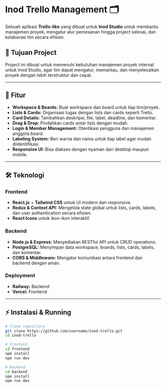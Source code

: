 # Inod Trello Management 🗂️

Sebuah aplikasi **Trello-like** yang dibuat untuk **Inod Studio** untuk membantu manajemen proyek, mengatur alur pemesanan hingga project selesai, dan kolaborasi tim secara efisien.

## 🎯 Tujuan Project
Project ini dibuat untuk memenuhi kebutuhan manajemen proyek internal untuk Inod Studio, agar tim dapat mengatur, memantau, dan menyelesaikan proyek dengan lebih terstruktur dan cepat.

---

## 🚀 Fitur

- **Workspace & Boards:** Buat workspace dan board untuk tiap tim/proyek.
- **Lists & Cards:** Organisasi tugas dengan lists dan cards seperti Trello.
- **Card Details:** Tambahkan deskripsi, file, label, deadline, dan komentar.
- **Drag & Drop:** Pindahkan cards antar lists dengan mudah.
- **Login & Member Management:** Otentikasi pengguna dan manajemen anggota board.
- **Labeling System:** Beri warna dan nama untuk tiap label agar mudah diidentifikasi.
- **Responsive UI:** Bisa diakses dengan nyaman dari desktop maupun mobile.

---

## 🛠️ Teknologi

### Frontend
- **React.js** + **Tailwind CSS** untuk UI modern dan responsive.
- **Redux & Context API:** Mengelola state global untuk lists, cards, labels, dan user authentication secara efisien.
- **React Icons** untuk ikon-ikon interaktif.

### Backend
- **Node.js & Express:** Menyediakan RESTful API untuk CRUD operations.
- **PostgreSQL:** Menyimpan data workspace, boards, lists, cards, labels, dan komentar.
- **CORS & Middleware:** Mengatur komunikasi antara frontend dan backend dengan aman.

### Deployment

- **Railway:** Backend  
- **Vercel:** Frontend

---

## ⚡ Instalasi & Running

```bash
# Clone repository
git clone https://github.com/username/inod-trello.git
cd inod-trello

# Frontend
cd frontend
npm install
npm run dev

# Backend
cd backend
npm install
npm run dev

```
